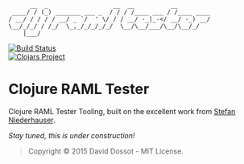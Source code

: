           __  _                  __  __          __         
     ____/ / (_) _______ ___ _  / / / /____ ___ / /____ ____
    / __/ / / / / __/ _ `/  ' \/ / / __/ -_|_-</ __/ -_) __/
    \__/_/_/ / /_/  \_,_/_/_/_/_/  \__/\__/___/\__/\__/_/   
        |___/                                               

[![Build Status](https://travis-ci.org/ddossot/clj-raml-tester.svg)](https://travis-ci.org/ddossot/clj-raml-tester)
<br/>
[![Clojars Project](http://clojars.org/net.dossot/clj-raml-tester/latest-version.svg)](http://clojars.org/net.dossot/clj-raml-tester)

# Clojure RAML Tester

Clojure RAML Tester Tooling, built on the excellent work from [Stefan Niederhauser](https://github.com/search?q=user%3Anidi3+raml).

*Stay tuned, this is under construction!*

> Copyright © 2015 David Dossot - MIT License.
